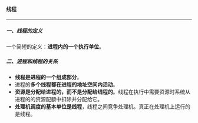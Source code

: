#### 线程

___

##### 一、线程的定义

一个简短的定义：**进程内的一个执行单位**。

##### 二、进程和线程的关系

+ **线程是进程的一个组成部分**。
+ 进程的**多个线程都在进程的地址空间内活动**。
+ **资源是分配给进程的，而不是分配给线程的**。线程在执行中需要资源时系统从进程的的资源配额中扣除并分配给它。
+ **处理机调度的基本单位是线程**，线程之间竞争处理机。真正在处理机上运行的是线程。